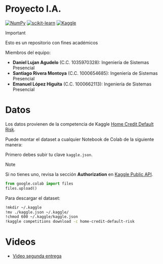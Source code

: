 # Proyecto I.A.

[![NumPy](https://img.shields.io/badge/numpy-%23013243.svg?style=for-the-badge&logo=numpy&logoColor=white)](https://numpy.org) [![scikit-learn](https://img.shields.io/badge/scikit--learn-%23F7931E.svg?style=for-the-badge&logo=scikit-learn&logoColor=white)](https://scikit-learn.org/) [![Kaggle](https://img.shields.io/badge/Kaggle-035a7d?style=for-the-badge&logo=kaggle&logoColor=white)](https://www.kaggle.com/competitions/home-credit-default-risk)

> [!IMPORTANT]
> Esto es un repositorio con fines académicos

Miembros del equipo:

- **Daniel Lujan Agudelo** (C.C. 1035970328): Ingeniería de Sistemas Presencial
- **Santiago Rivera Montoya** (C.C. 1000654685): Ingeniería de Sistemas Presencial
- **Emanuel López Higuita** (C.C. 1000662113): Ingeniería de Sistemas Presencial

# Datos

Los datos provienen de la competencia de Kaggle [Home Credit Default Risk](https://www.kaggle.com/competitions/home-credit-default-risk).

Puede montar el dataset a cualquier Notebook de Colab de la siguiente manera:

Primero debes subir tu clave `kaggle.json`.

> [!NOTE]
> Si no tienes uno, revisa la sección **Authorization** en [Kaggle Public API](https://www.kaggle.com/docs/api).

```python
from google.colab import files
files.upload()
```

Para descargar el dataset:

```bash
!mkdir ~/.kaggle
!mv ./kaggle.json ~/.kaggle/
!chmod 600 ~/.kaggle/kaggle.json
!kaggle competitions download -c home-credit-default-risk
```

# Videos

- [Video segunda entrega](https://youtu.be/LL3NO8VgRFs)

